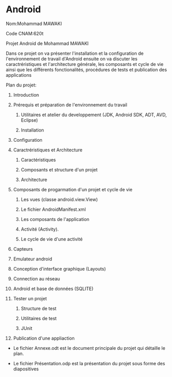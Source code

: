 # Android
Nom:Mohammad MAWAKI

Code CNAM:620t

Projet Android de Mohammad MAWAKI

Dans ce projet on va présenter l'installation et la configuration de l'environnement de travail d'Android ensuite on va discuter les caractréristiques et l'architecture générale, les composants et cycle de vie ainsi que les différents fonctionalités, procédures de tests et publication des applications

Plan du projet:

1. Introduction

2. Prérequis et préparation de l'environnement du travail

	1. Utilitaires et atelier du developpement (JDK, Android SDK, ADT, AVD, Eclipse)

	2. Installation

3. Configuration

4. Caractréristiques et Architecture
	
	1. Caractéristiques
	
	2. Composants et structure d'un projet

	3. Architecture

3. Composants de progarmation d'un projet et cycle de vie

	1. Les vues (classe android.view.View)

	2. Le fichier AndroidManifest.xml

	3. Les composants de l'application

	4. Activité (Activity).
	
	5. Le cycle de vie d'une activité 

5. Capteurs

6. Emulateur android

7. Conception d'interface graphique (Layouts)

8. Connection au réseau

9. Android et base de données (SQLITE)

10. Tester un projet

	1. Structure de test

	2. Utilitaires de test

	3. JUnit 

11. Publication d'une appliaction

- Le fichier Annexe.odt est le document principale du projet qui détaille le plan.

- Le fichier Présentation.odp est la présentation du projet sous forme des diapositives
